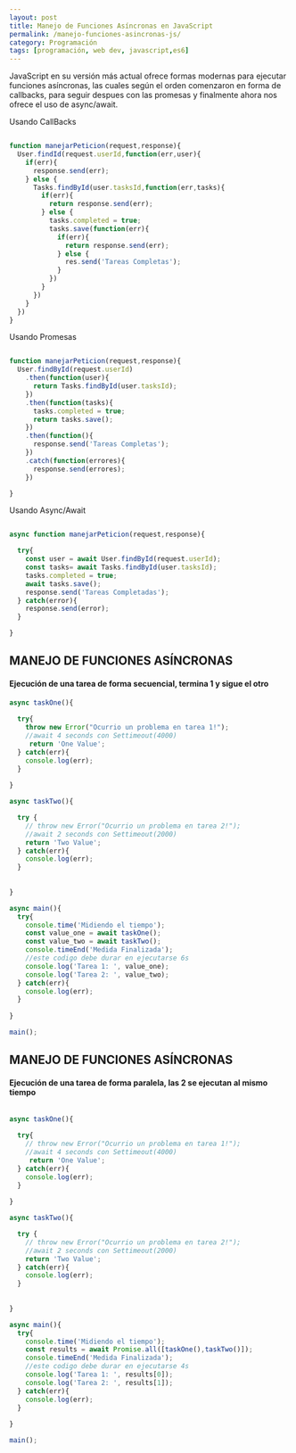 ```yaml
---
layout: post
title: Manejo de Funciones Asíncronas en JavaScript
permalink: /manejo-funciones-asincronas-js/
category: Programación
tags: [programación, web dev, javascript,es6]
---
```


JavaScript en su versión más actual ofrece formas modernas para ejecutar funciones asíncronas, las cuales según el orden
comenzaron en forma de callbacks, para seguir despues con las promesas y finalmente ahora nos ofrece el uso de async/await.

Usando CallBacks
```javascript

function manejarPeticion(request,response){
  User.findId(request.userId,function(err,user){
    if(err){
      response.send(err);
    } else {
      Tasks.findById(user.tasksId,function(err,tasks){
        if(err){
          return response.send(err);
        } else {
          tasks.completed = true;
          tasks.save(function(err){
            if(err){
              return response.send(err);
            } else {
              res.send('Tareas Completas');
            }
          })
        }
      })
    }
  })
}

```

Usando Promesas

```javascript

function manejarPeticion(request,response){
  User.findById(request.userId)
    .then(function(user){
      return Tasks.findById(user.tasksId);
    })
    .then(function(tasks){
      tasks.completed = true;
      return tasks.save();
    })
    .then(function(){
      response.send('Tareas Completas');
    })
    .catch(function(errores){
      response.send(errores);
    })

}

```

Usando Async/Await

```javascript

async function manejarPeticion(request,response){

  try{
    const user = await User.findById(request.userId);
    const tasks= await Tasks.findById(user.tasksId);
    tasks.completed = true;
    await tasks.save();
    response.send('Tareas Completadas');
  } catch(error){
    response.send(error);
  }

}

```

## MANEJO DE FUNCIONES ASÍNCRONAS

#### Ejecución de una tarea de forma secuencial, termina 1 y sigue el otro

```javascript
async taskOne(){
  
  try{
    throw new Error("Ocurrio un problema en tarea 1!");
    //await 4 seconds con Settimeout(4000)
     return 'One Value';
  } catch(err){
    console.log(err);
  }  
 
}

async taskTwo(){

  try {
    // throw new Error("Ocurrio un problema en tarea 2!");
    //await 2 seconds con Settimeout(2000)
    return 'Two Value';
  } catch(err){
    console.log(err);
  }
  
 
}

async main(){
  try{
    console.time('Midiendo el tiempo');
    const value_one = await taskOne();
    const value_two = await taskTwo();
    console.timeEnd('Medida Finalizada');
    //este codigo debe durar en ejecutarse 6s
    console.log('Tarea 1: ', value_one);
    console.log('Tarea 2: ', value_two);
  } catch(err){
    console.log(err);
  }
  
}

main();

```

## MANEJO DE FUNCIONES ASÍNCRONAS

#### Ejecución de una tarea de forma paralela, las 2 se ejecutan al mismo tiempo

```javascript

async taskOne(){
  
  try{
    // throw new Error("Ocurrio un problema en tarea 1!");
    //await 4 seconds con Settimeout(4000)
     return 'One Value';
  } catch(err){
    console.log(err);
  }  
 
}

async taskTwo(){

  try {
    // throw new Error("Ocurrio un problema en tarea 2!");
    //await 2 seconds con Settimeout(2000)
    return 'Two Value';
  } catch(err){
    console.log(err);
  }
  
 
}

async main(){
  try{
    console.time('Midiendo el tiempo');
    const results = await Promise.all([taskOne(),taskTwo()]);    
    console.timeEnd('Medida Finalizada');
    //este codigo debe durar en ejecutarse 4s
    console.log('Tarea 1: ', results[0]);
    console.log('Tarea 2: ', results[1]);
  } catch(err){
    console.log(err);
  }
  
}

main();

```

